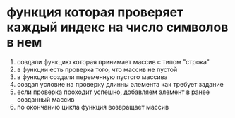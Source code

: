 # функция которая проверяет каждый индекс на число символов в нем
1. создали функцию которая принимает массив с типом "строка" 
2. в функции есть проверка того, что массив не пустой
3. в функции создали переменную пустого массива
4. создал условие на проверку длинны элемента как требует задание
5. если проверка проходит успешно, добавляем элемент в ранее созданный массив
6. по окончанию цикла функция возвращает массив